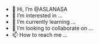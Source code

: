- 👋 Hi, I’m @ASLANASA
- 👀 I’m interested in ...
- 🌱 I’m currently learning ...
- 💞️ I’m looking to collaborate on ...
- 📫 How to reach me ...

<!---
ASLANASA/ASLANASA is a ✨ special ✨ repository because its `README.md` (this file) appears on your GitHub profile.
You can click the Preview link to take a look at your changes.
--->
